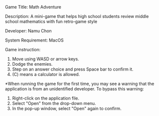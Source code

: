 Game Title: Math Adventure

Description: A mini-game that helps high school students review middle school mathematics with fun retro-game style

Developer: Namu Chon

System Requirement: MacOS

Game instruction:
1. Move using WASD or arrow keys.
2. Dodge the enemies.
3. Step on an answer choice and press Space bar to confirm it.
4. (C) means a calculator is allowed.



*When running the game for the first time, you may see a warning that the application is from an unidentified developer. To bypass this warning:
1. Right-click on the application file.
2. Select "Open" from the drop-down menu.
3. In the pop-up window, select "Open" again to confirm.
